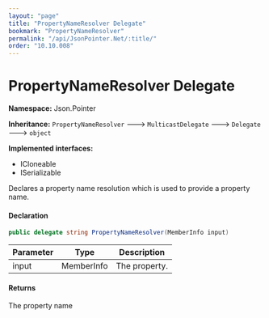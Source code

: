 ```yaml
---
layout: "page"
title: "PropertyNameResolver Delegate"
bookmark: "PropertyNameResolver"
permalink: "/api/JsonPointer.Net/:title/"
order: "10.10.008"
---
```

# PropertyNameResolver Delegate

**Namespace:** Json.Pointer

**Inheritance:**
`PropertyNameResolver`
 🡒 
`MulticastDelegate`
 🡒 
`Delegate`
 🡒 
`object`

**Implemented interfaces:**

- ICloneable
- ISerializable

Declares a property name resolution which is used to provide a property name.

#### Declaration

```c#
public delegate string PropertyNameResolver(MemberInfo input)
```

| Parameter | Type | Description |
|---|---|---|
| input | MemberInfo | The property. |


#### Returns

The property name

